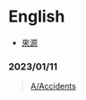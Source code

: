 # English
- [來源](https://listenaminute.com/)

### 2023/01/11

> [A/Accidents](A/Accidents/Accidents.md)
> 
> 


